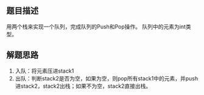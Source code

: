 ## 题目描述
用两个栈来实现一个队列，完成队列的Push和Pop操作。 队列中的元素为int类型。

## 解题思路
1. 入队：将元素压进stack1
2. 出队：判断stack2是否为空，如果为空，则pop所有stack1中的元素，并push进stack2，stack2出栈；如果不为空，stack2直接出栈。

